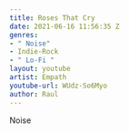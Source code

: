 ```yaml
---
title: Roses That Cry
date: 2021-06-16 11:56:35 Z
genres:
- " Noise"
- Indie-Rock
- " Lo-Fi "
layout: youtube
artist: Empath
youtube-url: WUdz-So6Myo
author: Raul
---
```


Noise